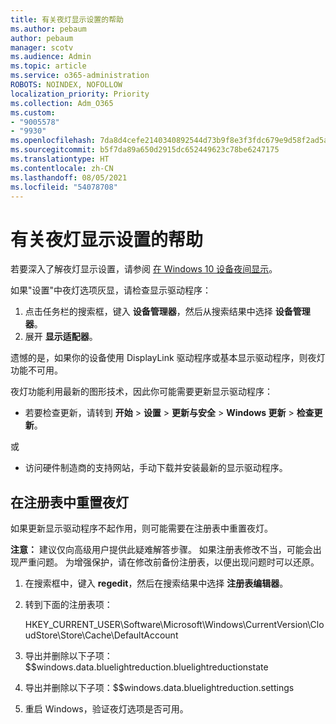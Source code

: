 ```yaml
---
title: 有关夜灯显示设置的帮助
ms.author: pebaum
author: pebaum
manager: scotv
ms.audience: Admin
ms.topic: article
ms.service: o365-administration
ROBOTS: NOINDEX, NOFOLLOW
localization_priority: Priority
ms.collection: Adm_O365
ms.custom:
- "9005578"
- "9930"
ms.openlocfilehash: 7da8d4cefe2140340892544d73b9f8e3f3fdc679e9d58f2ad5ac12bf30830c5c
ms.sourcegitcommit: b5f7da89a650d2915dc652449623c78be6247175
ms.translationtype: HT
ms.contentlocale: zh-CN
ms.lasthandoff: 08/05/2021
ms.locfileid: "54078708"
---
```

# <a name="help-with-the-night-light-display-setting"></a>有关夜灯显示设置的帮助

若要深入了解夜灯显示设置，请参阅 [在 Windows 10 设备夜间显示](https://support.microsoft.com/windows/set-your-display-for-night-time-in-windows-10-18fe903a-e0a1-8326-4c68-fd23d7aaf136)。

如果"设置"中夜灯选项灰显，请检查显示驱动程序： 

1. 点击任务栏的搜索框，键入 **设备管理器**，然后从搜索结果中选择 **设备管理器**。
1. 展开 **显示适配器**。 

遗憾的是，如果你的设备使用 DisplayLink 驱动程序或基本显示驱动程序，则夜灯功能不可用。

夜灯功能利用最新的图形技术，因此你可能需要更新显示驱动程序：  

- 若要检查更新，请转到 **开始** > **设置** > **更新与安全** > **Windows 更新** > **检查更新**。  

或

- 访问硬件制造商的支持网站，手动下载并安装最新的显示驱动程序。

## <a name="reset-night-light-in-the-registry"></a>在注册表中重置夜灯

如果更新显示驱动程序不起作用，则可能需要在注册表中重置夜灯。  

**注意：** 建议仅向高级用户提供此疑难解答步骤。 如果注册表修改不当，可能会出现严重问题。 为增强保护，请在修改前备份注册表，以便出现问题时可以还原。

1. 在搜索框中，键入 **regedit**，然后在搜索结果中选择 **注册表编辑器**。

1. 转到下面的注册表项： 

    HKEY_CURRENT_USER\Software\Microsoft\Windows\CurrentVersion\CloudStore\Store\Cache\DefaultAccount

1. 导出并删除以下子项：$$windows.data.bluelightreduction.bluelightreductionstate

1. 导出并删除以下子项：$$windows.data.bluelightreduction.settings

1. 重启 Windows，验证夜灯选项是否可用。


